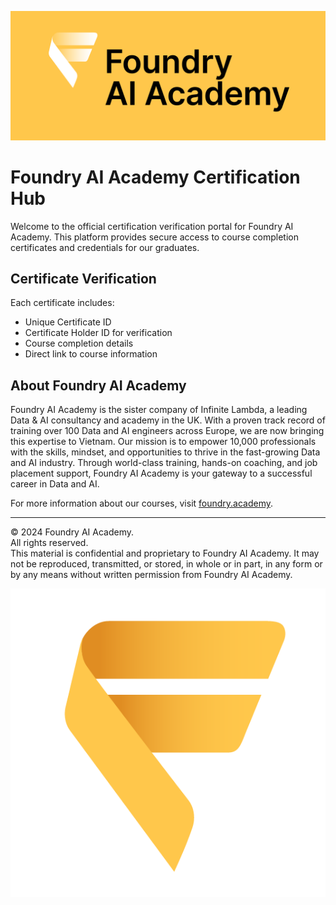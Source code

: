 ![Foundry AI Academy Logo](https://raw.githubusercontent.com/foundry-ai-academy/fa-cdn/1.0.0/images/FoundryAI_academy_logo_on_yellow_space.png)

# Foundry AI Academy Certification Hub

Welcome to the official certification verification portal for Foundry AI Academy. This platform provides secure access to course completion certificates and credentials for our graduates.

## Certificate Verification

Each certificate includes:
- Unique Certificate ID
- Certificate Holder ID for verification
- Course completion details
- Direct link to course information

## About Foundry AI Academy

Foundry AI Academy is the sister company of Infinite Lambda, a leading Data & AI consultancy and academy in the UK. With a proven track record of training over 100 Data and AI engineers across Europe, we are now bringing this expertise to Vietnam. Our mission is to empower 10,000 professionals with the skills, mindset, and opportunities to thrive in the fast-growing Data and AI industry. Through world-class training, hands-on coaching, and job placement support, Foundry AI Academy is your gateway to a successful career in Data and AI.

For more information about our courses, visit [foundry.academy](https://www.foundry.academy/).

---
© 2024 Foundry AI Academy.  
All rights reserved.  
This material is confidential and proprietary to Foundry AI Academy. It may not be reproduced, transmitted, or stored, in whole or in part, in any form or by any means without written permission from Foundry AI Academy.

![Foundry AI Academy Logo](https://raw.githubusercontent.com/foundry-ai-academy/fa-cdn/1.0.0/images/FoundryAI_academy_logo_symbol_yellow_space.png)